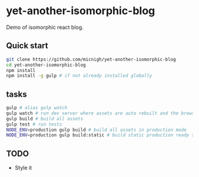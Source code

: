 # yet-another-isomorphic-blog

Demo of isomorphic react blog.

## Quick start

```bash
git clone https://github.com/micnigh/yet-another-isomorphic-blog
cd yet-another-isomorphic-blog
npm install
npm install -g gulp # if not already installed globally

```

## tasks

```bash
gulp # alias gulp watch
gulp watch # run dev server where assets are auto rebuilt and the browser is reloaded once build is complete
gulp build # build all assets
gulp test # run tests
NODE_ENV=production gulp build # build all assets in production mode
NODE_ENV=production gulp build:static # build static production ready site

```

## TODO

- Style it
